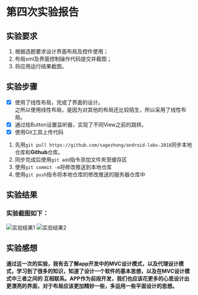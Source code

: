 # 第四次实验报告
## 实验要求
1. 根据选题要求设计界面布局及控件使用；
2. 布局xml及界面控制操作代码提交并截图；
3. 将应用运行结果截图。
## 实验步骤
- [x] 使用了线性布局，完成了界面的设计。  
之所以使用线性布局，是因为对其他的布局还比较陌生，所以采用了线性布局。  
- [x] 通过给Button设置监听器，实现了不同View之前的跳转。  
- [x] 使用Git工具上传代码  
1. 先用`git pull https://github.com/sagezhong/android-labs-2018`同步本地仓库和**Github**仓库。  
2. 同步完成后使用`git add`指令添加文件夹至缓存区
3. 使用`git commit -m`将修改推送到本地仓库
4. 使用`git push`指令将本地仓库的修改推送的服务器仓库中
## 实验结果
### 实验截图如下：
![实验结果1](https://wx1.sinaimg.cn/mw690/bda8daacgy1fr90t8t7kzj20by0moap1.jpg)
![实验结果2](https://wx2.sinaimg.cn/mw690/bda8daacgy1fr90t57znxj20c50mhab4.jpg)
## 实验感想
**通过这一次的实验，我有去了解app开发中的MVC设计模式，以及代理设计模式，学习到了很多的知识，知道了设计一个软件的基本思想，以及在MVC设计模式中三者之间的
互相联系。APP作为前段开发，我们也应该花更多的心思设计出更漂亮的界面，对于布局应该更加精妙一些，多运用一些平面设计的思想。**
